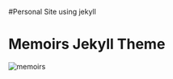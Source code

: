 #Personal Site using jekyll

# Memoirs Jekyll Theme

![memoirs](https://bootstrapstarter.com/assets/img/themes/memoirs-jekyll.jpg)
